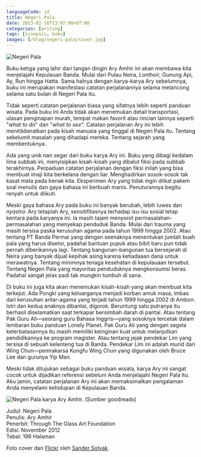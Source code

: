 ```yaml
---
languageCode: id
title: Negeri Pala
date: 2013-02-16T13:07:00+07:00
categories: [writing]
tags: [sinopsis, buku]
images: [/blog/negeri-pala/cover.jpg]
---
```

![Negeri Pala](cover.jpg)

Buku ketiga yang lahir dari tangan dingin Ary Amhir ini akan membawa kita menjelajahi Kepulauan Banda. Mulai dari Pulau Neira, Lonthoir, Gunung Api, Ay, Run hingga Hatta. Sama halnya dengan karya-karya Ary sebelumnya, buku ini merupakan manifestasi catatan perjalanannya selama melancong selama satu bulan di Negeri Pala itu.

Tidak seperti catatan perjalanan biasa yang sifatnya lebih seperti panduan wisata. Pada buku ini Anda tidak akan menemukan detail transportasi, ulasan penginapan murah, tempat makan favorit atau rincian lainnya seperti "*what to do*" dan "*what to see*". Catatan perjalanan Ary ini lebih menitikberatkan pada kisah manusia yang tinggal di Negeri Pala itu. Tentang sekelumit masalah yang dihadapi mereka. Tentang sejarah yang membentuknya.

Ada yang unik nan segar dari buku karya Ary ini. Buku yang dibagi kedalam lima subbab ini, menyisipkan kisah-kisah yang dibalut fiksi pada subbab terakhirnya. Perpaduan catatan perjalanan dengan fiksi inilah yang bisa membuat imaji kita berkelana dengan liar. Menghadirkan sosok-sosok tak kasat mata pada benak kita. Eksperimen Ary yang tidak ingin diikat pakem soal menulis dan gaya bahasa ini berbuah manis. Penuturannya begitu renyah untuk diikuti.

Meski gaya bahasa Ary pada buku ini banyak berubah, lebih luwes dan *nyastra*. Ary tetaplah Ary, sensitifitasnya terhadap isu-isu sosial tetap kentara pada karyanya ini. Ia masih tajam menyorot permasalahan-permasalahan yang menyekap penduduk Banda. Mulai dari trauma yang masih tersisa paska kerusuhan agama pada tahun 1999 hingga 2002. Atau tentang PT Banda Permai yang dengan seenaknya menentukan jumlah buah pala yang harus disetor, padahal bantuan pupuk atau bibit baru pun tidak pernah diberikannya lagi. Tentang bangunan-bangunan tua bersejarah di Neira yang banyak dijual kepihak asing karena ketiadaaan dana untuk merawatnya. Tentang minimnya tenaga kesehatan di kepulauaan tersebut. Tentang Negeri Pala yang mayoritas penduduknya mengkonsumsi beras. Padahal sangat jelas padi tak mungkin tumbuh di sana.

Di buku ini juga kita akan menemukan kisah-kisah yang akan membuat kita terkejut. Ada Pongki yang keluarganya menjadi korban amuk masa, imbas dari kerusuhan antar-agama yang terjadi tahun 1999 hingga 2002 di Ambon. Istri dan kedua anaknya dibantai, digorok. Beruntung satu putranya itu berhasil diselamatkan saat terkapar bersimbah darah di pantai. Atau tentang Pak Guru Ali—seorang guru Bahasa Inggris—yang sosoknya tercetak dalam lembaran buku panduan Lonely Planet. Pak Guru Ali yang dengan segela keterbatasannya itu masih memiliki keinginan kuat untuk melanjutkan pendidikannya ke program magister. Atau tentang jejak pendekar Lim yang tersisa di sebuah kelenteng tua di Banda. Pendekar Lim ini adalah murid dari Wing Chun—pemrakarsa Kungfu Wing Chun yang digunakan oleh Bruce Lee dan gurunya Yip Man.

Meski tidak ditujukan sebagai buku panduan wisata, karya Ary ini sangat cocok untuk dijadikan referensi sebelum Anda menjelajahi Negeri Pala itu. Aku jamin, catatan perjalanan Ary ini akan memaksimalkan pengalaman Anda menyelami kehidupan di Kepulauan Banda.

![Negeri Pala karya Ary Amhir. (Sumber [goodreads](https://www.goodreads.com/book/show/16187954-negeri-pala))](01-negeri-pala-by-goodreads.jpg)

Judul: Negeri Pala\
Penulis: Ary Amhir\
Penerbit: Through The Glass Art Foundation\
Edisi: November 2012\
Tebal: 196 Halaman

Foto cover dari [Flickr](https://www.flickr.com/photos/sandersolvak/24812800578/) oleh [Sander Solvak](https://www.flickr.com/photos/sandersolvak/).
